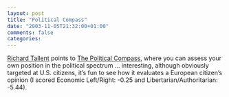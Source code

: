 ```yaml
---
layout: post
title: "Political Compass"
date: "2003-11-05T21:32:00+01:00"
comments: false
categories: 
---
```


<p><a href="http://www.tallent.us/PermaLink.aspx?guid=b092e863-7822-4b91-865e-015cafe382e3">Richard Tallent</a> points to <a href="http://politicalcompass.org/" title="The Political Compass">The Political Compass</a>, where you can assess your own position in the political spectrum &#8230; interesting, although obviously targeted at U.S. citizens, it&#8217;s fun to see how it evaluates a European citizen&#8217;s opinion (I scored Economic Left/Right: -0.25 and Libertarian/Authoritarian: -5.44).</p>


